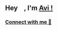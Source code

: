 ## Hey <img src="https://github.com/TheDudeThatCode/TheDudeThatCode/blob/master/Assets/Hi.gif" width="15px">, I'm [Avi !](https://avibhawnani.netlify.com/)



### [Connect with me 💬](https://bio.link/avibhawnani)
